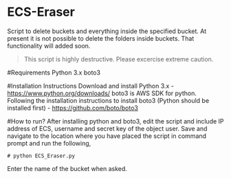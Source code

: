 # ECS-Eraser
Script to delete buckets and everything inside the specified bucket. At present it is not possible to delete the folders inside buckets. That functionality will added soon.

>This script is highly destructive. Please excercise extreme caution.

#Requirements
Python 3.x
boto3

#Installation Instructions
Download and install Python 3.x - https://www.python.org/downloads/
boto3 is AWS SDK for python. Following the installation instructions to install boto3 (Python should be installed first) - https://github.com/boto/boto3

#How to run?
After installing python and boto3, edit the script and include IP address of ECS, username and secret key of the object user.
Save and navigate to the location where you have placed the script in command prompt and run the following,

`# python ECS_Eraser.py`

Enter the name of the bucket when asked.
